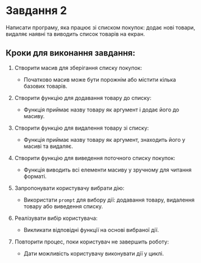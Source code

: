 # Завдання 2
Написати програму, яка працює зі списком покупок: додає нові товари, видаляє наявні та виводить список товарів на екран.

## Кроки для виконання завдання:

1. Створити масив для зберігання списку покупок:
   - Початково масив може бути порожнім або містити кілька базових товарів.

2. Створити функцію для додавання товару до списку:
   - Функція приймає назву товару як аргумент і додає його до масиву.

3. Створити функцію для видалення товару зі списку:
   - Функція приймає назву товару як аргумент, знаходить його у масиві та видаляє.

4. Створити функцію для виведення поточного списку покупок:
   - Функція виводить всі елементи масиву у зручному для читання форматі.

5. Запропонувати користувачу вибрати дію:
   - Використати `prompt` для вибору дії: додавання товару, видалення товару або виведення списку.

6. Реалізувати вибір користувача:
   - Викликати відповідні функції на основі вибраної дії.

7. Повторити процес, поки користувач не завершить роботу:
   - Дати можливість користувачу виконувати дії у циклі.
